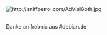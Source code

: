 <html><body><img src="http://sniffpetrol.com/AdVisiGoth.jpg" alt="http://sniffpetrol.com/AdVisiGoth.jpg"><br>

<br>

Danke an frobnic aus #debian.de</body></html>